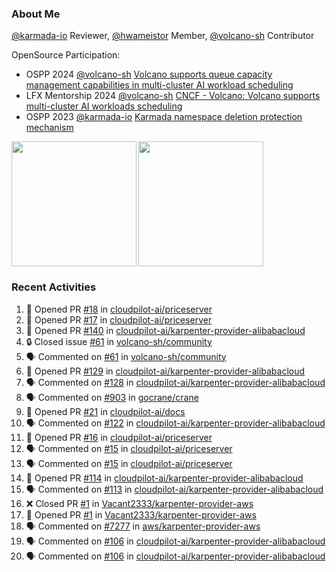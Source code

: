 ### About Me
[@karmada-io](https://github.com/karmada-io) Reviewer, [@hwameistor](https://github.com/hwameistor) Member, [@volcano-sh](https://github.com/volcano-sh) Contributor

OpenSource Participation:
- OSPP 2024 [@volcano-sh](https://github.com/volcano-sh) [Volcano supports queue capacity management capabilities in multi-cluster AI workload scheduling](https://summer-ospp.ac.cn/org/prodetail/243ba0505?list=org&navpage=org)
- LFX Mentorship 2024 [@volcano-sh](https://github.com/volcano-sh) [CNCF - Volcano: Volcano supports multi-cluster AI workloads scheduling](https://mentorship.lfx.linuxfoundation.org/project/132a4971-6969-4ca6-a695-783ece3ac768)
- OSPP 2023 [@karmada-io](https://github.com/karmada-io) [Karmada namespace deletion protection mechanism](https://summer-ospp.ac.cn/2023/org/prodetail/235c40372?lang=en&list=pro)

<div style="display: flex; gap: 3px;">
  <img height="200px" src="https://github-readme-stats.vercel.app/api?username=Vacant2333&show_icons=true&theme=flag-india&count_private=true&hide_rank=true&include_all_commits=true">
  <img height="200px" src="https://github-readme-stats.vercel.app/api/top-langs/?username=Vacant2333&layout=donut">
</div>

### Recent Activities
<!--START_SECTION:activity-->
1. 💪 Opened PR [#18](https://github.com/cloudpilot-ai/priceserver/pull/18) in [cloudpilot-ai/priceserver](https://github.com/cloudpilot-ai/priceserver)
2. 💪 Opened PR [#17](https://github.com/cloudpilot-ai/priceserver/pull/17) in [cloudpilot-ai/priceserver](https://github.com/cloudpilot-ai/priceserver)
3. 💪 Opened PR [#140](https://github.com/cloudpilot-ai/karpenter-provider-alibabacloud/pull/140) in [cloudpilot-ai/karpenter-provider-alibabacloud](https://github.com/cloudpilot-ai/karpenter-provider-alibabacloud)
4. 🔒 Closed issue [#61](https://github.com/volcano-sh/community/issues/61) in [volcano-sh/community](https://github.com/volcano-sh/community)
5. 🗣 Commented on [#61](https://github.com/volcano-sh/community/issues/61#issuecomment-2481876676) in [volcano-sh/community](https://github.com/volcano-sh/community)
6. 💪 Opened PR [#129](https://github.com/cloudpilot-ai/karpenter-provider-alibabacloud/pull/129) in [cloudpilot-ai/karpenter-provider-alibabacloud](https://github.com/cloudpilot-ai/karpenter-provider-alibabacloud)
7. 🗣 Commented on [#128](https://github.com/cloudpilot-ai/karpenter-provider-alibabacloud/pull/128#issuecomment-2478176321) in [cloudpilot-ai/karpenter-provider-alibabacloud](https://github.com/cloudpilot-ai/karpenter-provider-alibabacloud)
8. 🗣 Commented on [#903](https://github.com/gocrane/crane/issues/903#issuecomment-2475314096) in [gocrane/crane](https://github.com/gocrane/crane)
9. 💪 Opened PR [#21](https://github.com/cloudpilot-ai/docs/pull/21) in [cloudpilot-ai/docs](https://github.com/cloudpilot-ai/docs)
10. 🗣 Commented on [#122](https://github.com/cloudpilot-ai/karpenter-provider-alibabacloud/pull/122#issuecomment-2473564274) in [cloudpilot-ai/karpenter-provider-alibabacloud](https://github.com/cloudpilot-ai/karpenter-provider-alibabacloud)
11. 💪 Opened PR [#16](https://github.com/cloudpilot-ai/priceserver/pull/16) in [cloudpilot-ai/priceserver](https://github.com/cloudpilot-ai/priceserver)
12. 🗣 Commented on [#15](https://github.com/cloudpilot-ai/priceserver/pull/15#issuecomment-2469763931) in [cloudpilot-ai/priceserver](https://github.com/cloudpilot-ai/priceserver)
13. 🗣 Commented on [#15](https://github.com/cloudpilot-ai/priceserver/pull/15#issuecomment-2468452335) in [cloudpilot-ai/priceserver](https://github.com/cloudpilot-ai/priceserver)
14. 💪 Opened PR [#114](https://github.com/cloudpilot-ai/karpenter-provider-alibabacloud/pull/114) in [cloudpilot-ai/karpenter-provider-alibabacloud](https://github.com/cloudpilot-ai/karpenter-provider-alibabacloud)
15. 🗣 Commented on [#113](https://github.com/cloudpilot-ai/karpenter-provider-alibabacloud/pull/113#issuecomment-2467319684) in [cloudpilot-ai/karpenter-provider-alibabacloud](https://github.com/cloudpilot-ai/karpenter-provider-alibabacloud)
16. ❌ Closed PR [#1](https://github.com/Vacant2333/karpenter-provider-aws/pull/1) in [Vacant2333/karpenter-provider-aws](https://github.com/Vacant2333/karpenter-provider-aws)
17. 💪 Opened PR [#1](https://github.com/Vacant2333/karpenter-provider-aws/pull/1) in [Vacant2333/karpenter-provider-aws](https://github.com/Vacant2333/karpenter-provider-aws)
18. 🗣 Commented on [#7277](https://github.com/aws/karpenter-provider-aws/pull/7277#issuecomment-2466713366) in [aws/karpenter-provider-aws](https://github.com/aws/karpenter-provider-aws)
19. 🗣 Commented on [#106](https://github.com/cloudpilot-ai/karpenter-provider-alibabacloud/pull/106#issuecomment-2464312695) in [cloudpilot-ai/karpenter-provider-alibabacloud](https://github.com/cloudpilot-ai/karpenter-provider-alibabacloud)
20. 🗣 Commented on [#106](https://github.com/cloudpilot-ai/karpenter-provider-alibabacloud/pull/106#issuecomment-2464258549) in [cloudpilot-ai/karpenter-provider-alibabacloud](https://github.com/cloudpilot-ai/karpenter-provider-alibabacloud)
<!--END_SECTION:activity-->
